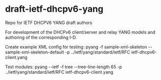 # draft-ietf-dhcpv6-yang
Repo for IETF DHCPV6 YANG draft authors

For development of the DHCPv6 client/server and relay YANG models and authoring of the corresponding I-D.

Create example XML config for testing:
pyang -f sample-xml-skeleton --sample-xml-skeleton-default -p ../ietf/yang/standard/ietf/RFC ietf-dhcpv6-client.yang

Test modules:
pyang --ietf -f tree --tree-line-length 65 -p ../ietf/yang/standard/ietf/RFC ietf-dhcpv6-client.yang
